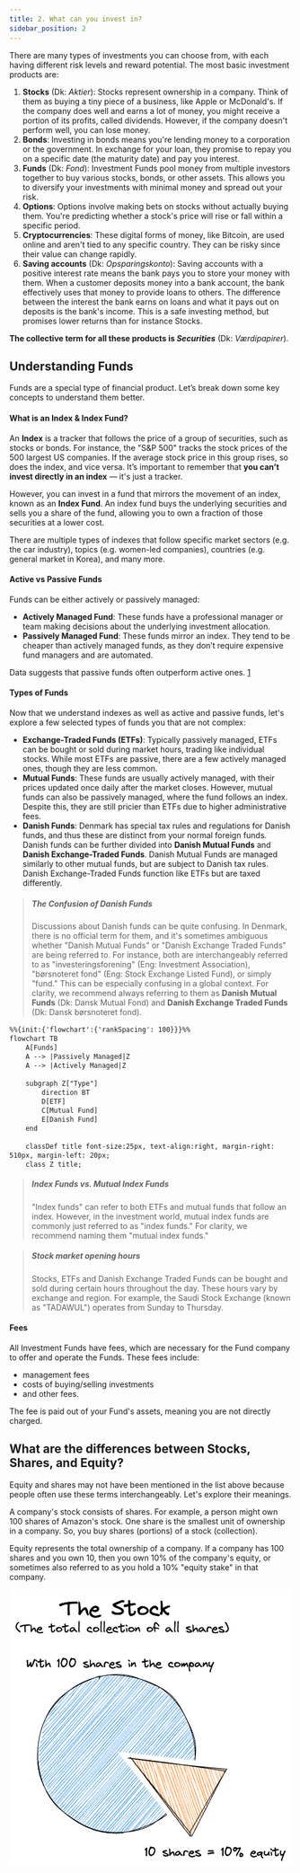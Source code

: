 ```yaml
---
title: 2. What can you invest in?
sidebar_position: 2
---
```


There are many types of investments you can choose from, with each having different risk levels and reward potential. The most basic investment products are:
1. **Stocks** (Dk: _Aktier_): Stocks represent ownership in a company. Think of them as buying a tiny piece of a business, like Apple or McDonald's. If the company does well and earns a lot of money, you might receive a portion of its profits, called dividends. However, if the company doesn't perform well, you can lose money.
2. **Bonds**: Investing in bonds means you're lending money to a corporation or the government. In exchange for your loan, they promise to repay you on a specific date (the maturity date) and pay you interest.
3. **Funds** (Dk: _Fond_): Investment Funds pool money from multiple investors together to buy various stocks, bonds, or other assets. This allows you to diversify your investments with minimal money and spread out your risk.
4. **Options**: Options involve making bets on stocks without actually buying them. You're predicting whether a stock's price will rise or fall within a specific period.
5. **Cryptocurrencies**: These digital forms of money, like Bitcoin, are used online and aren't tied to any specific country. They can be risky since their value can change rapidly.
6. **Saving accounts** (Dk: _Opsparingskonto_): Saving accounts with a positive interest rate means the bank pays you to store your money with them. When a customer deposits money into a bank account, the bank effectively uses that money to provide loans to others. The difference between the interest the bank earns on loans and what it pays out on deposits is the bank's income. This is a safe investing method, but promises lower returns than for instance Stocks.

**The collective term for all these products is _Securities_** (Dk: _Værdipapirer_).

## Understanding Funds
Funds are a special type of financial product. Let’s break down some key concepts to understand them better.

#### What is an Index & Index Fund?
An **Index** is a tracker that follows the price of a group of securities, such as stocks or bonds. For instance, the "S&P 500" tracks the stock prices of the 500 largest US companies. If the average stock price in this group rises, so does the index, and vice versa. It’s important to remember that **you can’t invest directly in an index** — it's just a tracker.

However, you can invest in a fund that mirrors the movement of an index, known as an **Index Fund**. An index fund buys the underlying securities and sells you a share of the fund, allowing you to own a fraction of those securities at a lower cost.

There are multiple types of indexes that follow specific market sectors (e.g. the car industry), topics (e.g. women-led companies), countries (e.g. general market in Korea), and many more.

#### Active vs Passive Funds
Funds can be either actively or passively managed:
- **Actively Managed Fund**: These funds have a professional manager or team making decisions about the underlying investment allocation.
- **Passively Managed Fund**: These funds mirror an index. They tend to be cheaper than actively managed funds, as they don’t require expensive fund managers and are automated.

Data suggests that passive funds often outperform active ones. [1](https://finance.yahoo.com/news/active-funds-struggle-beat-passive-144140128.html)

#### Types of Funds
Now that we understand indexes as well as active and passive funds, let's explore a few selected types of funds you that are not complex:
- **Exchange-Traded Funds (ETFs)**: Typically passively managed, ETFs can be bought or sold during market hours, trading like individual stocks. While most ETFs are passive, there are a few actively managed ones, though they are less common.
- **Mutual Funds**: These funds are usually actively managed, with their prices updated once daily after the market closes. However, mutual funds can also be passively managed, where the fund follows an index. Despite this, they are still pricier than ETFs due to higher administrative fees.
- **Danish Funds**: Denmark has special tax rules and regulations for Danish funds, and thus these are distinct from your normal foreign funds. Danish funds can be further divided into **Danish Mutual Funds** and **Danish Exchange-Traded Funds**. Danish Mutual Funds are managed similarly to other mutual funds, but are subject to Danish tax rules. Danish Exchange-Traded Funds function like ETFs but are taxed differently.

> ##### The Confusion of Danish Funds
> Discussions about Danish funds can be quite confusing. In Denmark, there is no official term for them, and it's sometimes ambiguous whether "Danish Mutual Funds" or "Danish Exchange Traded Funds" are being referred to. For instance, both are interchangeably referred to as "investeringsforening" (Eng: Investment Association), "børsnoteret fond" (Eng: Stock Exchange Listed Fund), or simply "fund." This can be especially confusing in a global context. For clarity, we recommend always referring to them as **Danish Mutual Funds** (Dk: Dansk Mutual Fond) and **Danish Exchange Traded Funds** (Dk: Dansk børsnoteret fond).

```mermaid
%%{init:{'flowchart':{'rankSpacing': 100}}}%%
flowchart TB
    A[Funds]
    A --> |Passively Managed|Z
    A --> |Actively Managed|Z

    subgraph Z["Type"]
        direction BT
        D[ETF]
        C[Mutual Fund]
        E[Danish Fund]
    end
    
    classDef title font-size:25px, text-align:right, margin-right: 510px, margin-left: 20px;
    class Z title;
```

> ##### Index Funds vs. Mutual Index Funds    
> "Index funds" can refer to both ETFs and mutual funds that follow an index. However, in the investment world, mutual index funds are commonly just referred to as "index funds." For clarity, we recommend naming them "mutual index funds."

> ##### Stock market opening hours
> Stocks, ETFs and Danish Exchange Traded Funds can be bought and sold during certain hours throughout the day. These hours vary by exchange and region. For example, the Saudi Stock Exchange (known as "TADAWUL") operates from Sunday to Thursday.

#### Fees
All Investment Funds have fees, which are necessary for the Fund company to offer and operate the Funds. These fees include:
- management fees
- costs of buying/selling investments
- and other fees.

The fee is paid out of your Fund's assets, meaning you are not directly charged.

## What are the differences between Stocks, Shares, and Equity?
Equity and shares may not have been mentioned in the list above because people often use these terms interchangeably. Let's explore their meanings.

A company's stock consists of shares. For example, a person might own 100 shares of Amazon's stock. One share is the smallest unit of ownership in a company. So, you buy shares (portions) of a stock (collection).

Equity represents the total ownership of a company. If a company has 100 shares and you own 10, then you own 10% of the company's equity, or sometimes also referred to as you hold a 10% "equity stake" in that company.

![](./assets/Stock-shares-equity-explained.png) 



